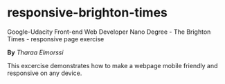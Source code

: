 # responsive-brighton-times
Google-Udacity Front-end Web Developer Nano Degree - The Brighton Times - responsive page exercise

**By** _Tharaa Elmorssi_

This excercise demonstrates how to make a webpage mobile friendly and responsive on any device.
